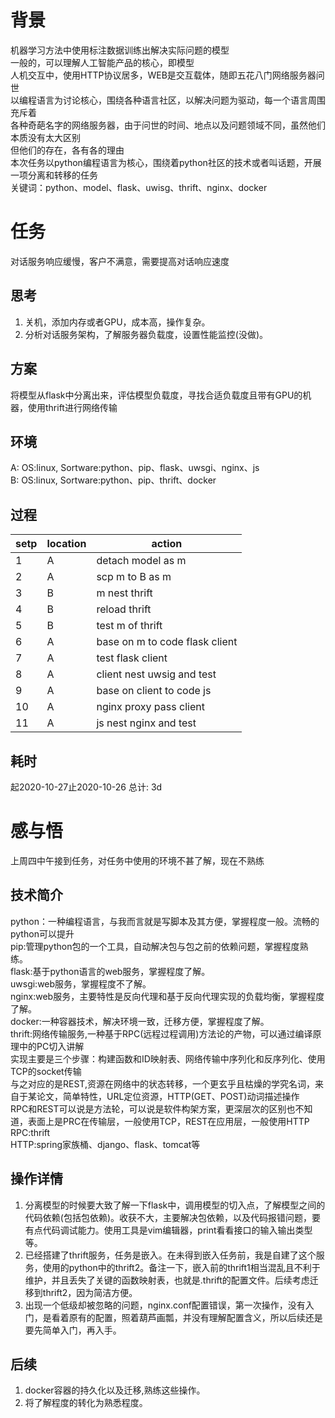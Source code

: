 # 背景
机器学习方法中使用标注数据训练出解决实际问题的模型</br>
一般的，可以理解人工智能产品的核心，即模型</br>
人机交互中，使用HTTP协议居多，WEB是交互载体，随即五花八门网络服务器问世</br>
以编程语言为讨论核心，围绕各种语言社区，以解决问题为驱动，每一个语言周围充斥着</br>
各种奇葩名字的网络服务器，由于问世的时间、地点以及问题领域不同，虽然他们本质没有太大区别</br>
但他们的存在，各有各的理由</br>
本次任务以python编程语言为核心，围绕着python社区的技术或者叫话题，开展一项分离和转移的任务</br>
关键词：python、model、flask、uwisg、thrift、nginx、docker</br>
# 任务
对话服务响应缓慢，客户不满意，需要提高对话响应速度</br>
## 思考
1. 关机，添加内存或者GPU，成本高，操作复杂。
2. 分析对话服务架构，了解服务器负载度，设置性能监控(没做)。 
## 方案
将模型从flask中分离出来，评估模型负载度，寻找合适负载度且带有GPU的机器，使用thrift进行网络传输
## 环境
A: OS:linux, Sortware:python、pip、flask、uwsgi、nginx、js</br>
B: OS:linux, Sortware:python、pip、thrift、docker
## 过程
|setp|location|action|
|---|---|---|
|1|A|detach model as m|
|2|A|scp m to B as m|
|3|B|m nest thrift|
|4|B|reload thrift| 
|5|B|test m of thrift|
|6|A|base on m to code flask client|
|7|A|test flask client|
|8|A|client nest uwsig and test|
|9|A|base on client to code js|
|10|A|nginx proxy pass client|
|11|A|js nest nginx and test|
## 耗时
起2020-10-27止2020-10-26 总计: 3d
# 感与悟
上周四中午接到任务，对任务中使用的环境不甚了解，现在不熟练</br>
## 技术简介
python：一种编程语言，与我而言就是写脚本及其方便，掌握程度一般。流畅的python可以提升</br>
pip:管理python包的一个工具，自动解决包与包之前的依赖问题，掌握程度熟练。</br>
flask:基于python语言的web服务，掌握程度了解。</br>
uwsgi:web服务，掌握程度不了解。</br>
nginx:web服务，主要特性是反向代理和基于反向代理实现的负载均衡，掌握程度了解。</br>
docker:一种容器技术，解决环境一致，迁移方便，掌握程度了解。</br>
thrift:网络传输服务,一种基于RPC(远程过程调用)方法论的产物，可以通过编译原理中的PC切入讲解</br>
实现主要是三个步骤：构建函数和ID映射表、网络传输中序列化和反序列化、使用TCP的socket传输</br>
与之对应的是REST,资源在网络中的状态转移，一个更玄乎且枯燥的学究名词，来自于某论文，简单特性，URL定位资源，HTTP(GET、POST)动词描述操作</br>
RPC和REST可以说是方法轮，可以说是软件构架方案，更深层次的区别也不知道，表面上是PRC在传输层，一般使用TCP，REST在应用层，一般使用HTTP</br>
RPC:thrift</br>
HTTP:spring家族桶、django、flask、tomcat等</br>
## 操作详情
1. 分离模型的时候要大致了解一下flask中，调用模型的切入点，了解模型之间的代码依赖(包括包依赖)。收获不大，主要解决包依赖，以及代码报错问题，要有点代码调试能力。使用工具是vim编辑器，print看看接口的输入输出类型等。
3. 已经搭建了thrift服务，任务是嵌入。在未得到嵌入任务前，我是自建了这个服务，使用的python中的thrift2。备注一下，嵌入前的thrift1相当混乱且不利于维护，并且丢失了关键的函数映射表，也就是.thrift的配置文件。后续考虑迁移到thrift2，因为简洁方便。
10. 出现一个低级却被忽略的问题，nginx.conf配置错误，第一次操作，没有入门，是看着原有的配置，照着葫芦画瓢，并没有理解配置含义，所以后续还是要先简单入门，再入手。
## 后续
1. docker容器的持久化以及迁移,熟练这些操作。
2. 将了解程度的转化为熟悉程度。

